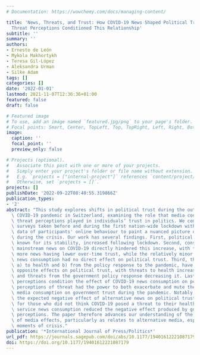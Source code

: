```yaml
---
# Documentation: https://wowchemy.com/docs/managing-content/

title: 'News, Threats, and Trust: How COVID-19 News Shaped Political Trust, and How
  Threat Perceptions Conditioned This Relationship'
subtitle: ''
summary: ''
authors:
- Ernesto de León
- Mykola Makhortykh
- Teresa Gil-López
- Aleksandra Urman
- Silke Adam
tags: []
categories: []
date: '2022-01-01'
lastmod: 2021-11-07T12:36:36+01:00
featured: false
draft: false

# Featured image
# To use, add an image named `featured.jpg/png` to your page's folder.
# Focal points: Smart, Center, TopLeft, Top, TopRight, Left, Right, BottomLeft, Bottom, BottomRight.
image:
  caption: ''
  focal_point: ''
  preview_only: false

# Projects (optional).
#   Associate this post with one or more of your projects.
#   Simply enter your project's folder or file name without extension.
#   E.g. `projects = ["internal-project"]` references `content/project/deep-learning/index.md`.
#   Otherwise, set `projects = []`.
projects: []
publishDate: '2022-09-22T08:40:55.319866Z'
publication_types:
- '2'
abstract: "This study explores shifts in political trust during the outbreak of the\
  \ COVID-19 pandemic in Switzerland, examining the role that media consumption and\
  \ threat perceptions played in individuals’ trust in politics. We combine panel\
  \ surveys taken before and during the first nation-wide lockdown with webtracking\
  \ data of participants' online behaviour to paint a nuanced picture of media effects\
  \ during the crisis. Our work has several findings. First, political trust, an attitude\
  \ known for its stability, increased following lockdown. Second, consumption of\
  \ mainstream news on COVID-19 directly hindered this increase, with those reading\
  \ more news having lower over-time trust, while the relatively minor alternative\
  \ news consumption had no direct effect on political trust. Third, threat perceptions\
  \ a) to health and b) from the policy response to the pandemic, have strong and\
  \ opposite effects on political trust, with threats to health increasing trust,\
  \ and threats from the government policy response decreasing it. Lastly, these threat\
  \ perceptions condition the effect of COVID-19 news consumption on political trust:\
  \ perceptions of threat had the power to both exacerbate and mute the effect of\
  \ media consumption on government trust during the pandemic. Notably, we show that\
  \ the expected negative effect of alternative news on political trust only exists\
  \ for those who did not think COVID-19 posed a threat to their health, while public\
  \ service news consumption reduced the negative effect produced by government threat\
  \ perceptions. The paper therefore advances our understanding of the nuanced nature\
  \ of media effects, particularly as relates to alternative media, especially during\
  \ moments of crisis."
publication: '*International Journal of Press/Politics*'
url_pdf: https://journals.sagepub.com/doi/abs/10.1177/19401612221087179
doi: https://doi.org/10.1177/19401612221087179
---
```

